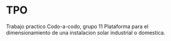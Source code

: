 # TPO
Trabajo practico Codo-a-codo, grupo 11
Plataforma para el dimensionamiento de una instalacion solar industrial o domestica.
